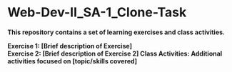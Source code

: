 # Web-Dev-II_SA-1_Clone-Task
<b>This repository contains a set of learning exercises and class activities.<b>

Exercise 1: [Brief description of Exercise]<br>
Exercise 2: [Brief description of Exercise 2]
Class Activities: Additional activities focused on [topic/skills covered]
